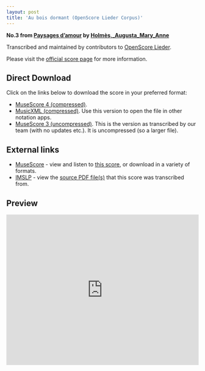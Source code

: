 ```yaml
---
layout: post
title: 'Au bois dormant (OpenScore Lieder Corpus)'
---
```


__No.3 from [Paysages d’amour](https://fourscoreandmore.org/openscore/lieder/Holmès,_Augusta_Mary_Anne/Paysages_d’amour/) by [Holmès,_Augusta_Mary_Anne](https://fourscoreandmore.org/openscore/lieder/Holmès,_Augusta_Mary_Anne)__

Transcribed and maintained by contributors to [OpenScore Lieder].

Please visit the [official score page] for more information.

[official score page]: https://musescore.com/openscore-lieder-corpus/scores/5995492
[OpenScore Lieder]: https://musescore.com/openscore-lieder-corpus

## Direct Download

Click on the links below to download the score in your preferred format:
- [MuseScore 4 (compressed)](https://github.com/openscore/lieder/blob/main/scores/Holmès,_Augusta_Mary_Anne/Paysages_d’amour/3_Au_bois_dormant/lc5995492.mscz?raw=true).
- [MusicXML (compressed)](https://github.com/openscore/lieder/blob/main/scores/Holmès,_Augusta_Mary_Anne/Paysages_d’amour/3_Au_bois_dormant/lc5995492.mxl?raw=true). Use this version to open the file in other notation apps.
- [MuseScore 3 (uncompressed)](https://github.com/openscore/lieder/blob/main/scores/Holmès,_Augusta_Mary_Anne/Paysages_d’amour/3_Au_bois_dormant/lc5995492.mscx?raw=true). This is the version as transcribed by our team (with no updates etc.). It is uncompressed (so a larger file).

## External links

- [MuseScore] - view and listen to [this score][MuseScore], or download in a variety of formats.
- [IMSLP] - view the [source PDF file(s)][IMSLP] that this score was transcribed from.

[MuseScore]: https://musescore.com/score/5995492
[IMSLP]: https://imslp.org/wiki/Special:ReverseLookup/589008

## Preview

<iframe width="100%" height="394" src="https://musescore.com/openscore-lieder-corpus/scores/5995492/embed" frameborder="0" allowfullscreen allow="autoplay; fullscreen"></iframe>
